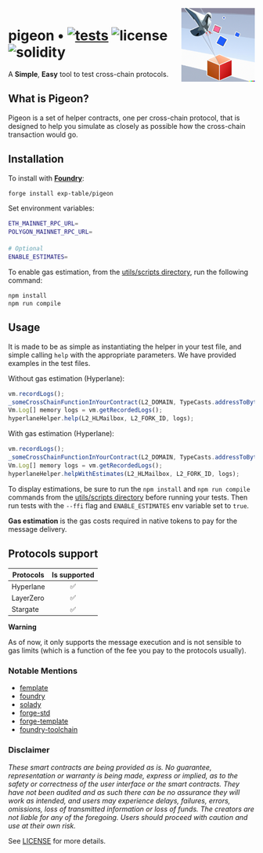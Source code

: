 <img align="right" width="150" height="150" top="100" src="./public/readme.png">

# pigeon • [![tests](https://github.com/exp-table/pigeon/actions/workflows/ci.yml/badge.svg?label=tests)](https://github.com/exp-table/pigeon/actions/workflows/ci.yml) ![license](https://img.shields.io/github/license/refcell/femplate?label=license) ![solidity](https://img.shields.io/badge/solidity-^0.8.17-lightgrey)

A **Simple**, **Easy** tool to test cross-chain protocols.

## What is Pigeon?

Pigeon is a set of helper contracts, one per cross-chain protocol, that is designed to help you simulate as closely as possible how the cross-chain transaction would go.

## Installation

To install with [**Foundry**](https://github.com/gakonst/foundry):

```sh
forge install exp-table/pigeon
```

Set environment variables:

```sh
ETH_MAINNET_RPC_URL=
POLYGON_MAINNET_RPC_URL=

# Optional
ENABLE_ESTIMATES=
```

To enable gas estimation, from the [utils/scripts directory](./utils/scripts), run the following command:

```
npm install
npm run compile
```

## Usage

It is made to be as simple as instantiating the helper in your test file, and simple calling `help` with the appropriate parameters.
We have provided examples in the test files.

Without gas estimation (Hyperlane):

```js
vm.recordLogs();
_someCrossChainFunctionInYourContract(L2_DOMAIN, TypeCasts.addressToBytes32(address(target)));
Vm.Log[] memory logs = vm.getRecordedLogs();
hyperlaneHelper.help(L2_HLMailbox, L2_FORK_ID, logs);
```

With gas estimation (Hyperlane):

```js
vm.recordLogs();
_someCrossChainFunctionInYourContract(L2_DOMAIN, TypeCasts.addressToBytes32(address(target)));
Vm.Log[] memory logs = vm.getRecordedLogs();
hyperlaneHelper.helpWithEstimates(L2_HLMailbox, L2_FORK_ID, logs);
```

To display estimations, be sure to run the `npm install` and `npm run compile` commands from the [utils/scripts directory](./utils/scripts) before running your tests. Then run tests with the `--ffi` flag and `ENABLE_ESTIMATES` env variable set to `true`.

**Gas estimation** is the gas costs required in native tokens to pay for the message delivery.


## Protocols support

| Protocols | Is supported |
| --------- | :----------: |
| Hyperlane |      ✅      |
| LayerZero |      ✅      |
| Stargate  |      ✅      |

**Warning**

As of now, it only supports the message execution and is not sensible to gas limits (which is a function of the fee you pay to the protocols usually).

### Notable Mentions

- [femplate](https://github.com/refcell/femplate)
- [foundry](https://github.com/foundry-rs/foundry)
- [solady](https://github.com/Vectorized/solady)
- [forge-std](https://github.com/brockelmore/forge-std)
- [forge-template](https://github.com/foundry-rs/forge-template)
- [foundry-toolchain](https://github.com/foundry-rs/foundry-toolchain)

### Disclaimer

_These smart contracts are being provided as is. No guarantee, representation or warranty is being made, express or implied, as to the safety or correctness of the user interface or the smart contracts. They have not been audited and as such there can be no assurance they will work as intended, and users may experience delays, failures, errors, omissions, loss of transmitted information or loss of funds. The creators are not liable for any of the foregoing. Users should proceed with caution and use at their own risk._

See [LICENSE](./LICENSE) for more details.
